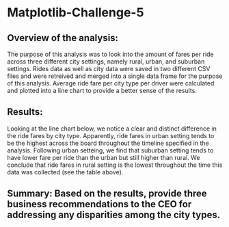 # Matplotlib-Challenge-5

## Overview of the analysis:
The purpose of this analysis was to look into the amount of fares per ride across three different city settings, namely rural, urban, and suburban settings. Rides data as well as city data were saved in two different CSV files and were retreived and merged into a single data frame for the purpose of this analysis. Average ride fare per city type per driver were calculated and plotted into a line chart to provide a better sense of the results.
## Results: 

Looking at the line chart below, we notice a clear and distinct difference in the ride fares by city type. Apparently, ride fares in urban setting tends to be the highest across the board throughout the timeline specified in the analysis. Following urban setteing, we find that suburban setting tends to have lower fare per ride than the urban but still higher than rural. We conclude that ride fares in rural setting is the lowest throughout the time this data was collected (see the table above).
## Summary: Based on the results, provide three business recommendations to the CEO for addressing any disparities among the city types.
